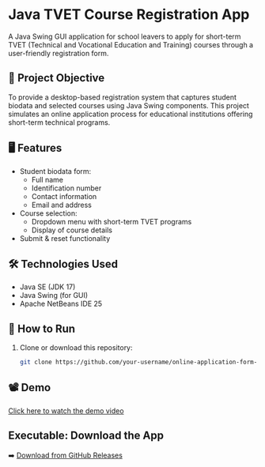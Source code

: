 # Java TVET Course Registration App

A Java Swing GUI application for school leavers to apply for short-term TVET (Technical and Vocational Education and Training) courses through a user-friendly registration form.

## 🎯 Project Objective

To provide a desktop-based registration system that captures student biodata and selected courses using Java Swing components. This project simulates an online application process for educational institutions offering short-term technical programs.

## 🖥 Features

- Student biodata form:
  - Full name
  - Identification number
  - Contact information
  - Email and address
- Course selection:
  - Dropdown menu with short-term TVET programs
  - Display of course details
- Submit & reset functionality

## 🛠 Technologies Used

- Java SE (JDK 17)
- Java Swing (for GUI)
- Apache NetBeans IDE 25

## 🚀 How to Run

1. Clone or download this repository:
   ```bash
   git clone https://github.com/your-username/online-application-form-java-swing.git

## 📽 Demo

[Click here to watch the demo video](demo/Java_Final_Project_Demo_Video_Github.mp4)

## Executable: Download the App

➡️ [Download from GitHub Releases](https://github.com/vicky0831/online-application-form-java-swing/releases)
